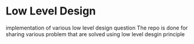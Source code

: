 # Low Level Design
implementation of various low level design question
The repo is done for sharing various problem that are solved using low level desgin principle
